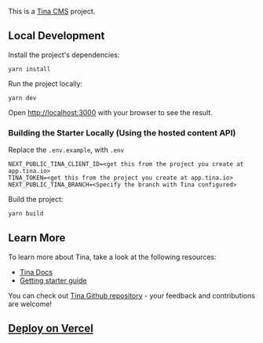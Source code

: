 This is a [Tina CMS](https://tina.io/) project.

## Local Development

Install the project's dependencies:

```
yarn install
```

Run the project locally:

```
yarn dev
```

Open [http://localhost:3000](http://localhost:3000) with your browser to see the result.

### Building the Starter Locally (Using the hosted content API)

Replace the `.env.example`, with `.env`

```
NEXT_PUBLIC_TINA_CLIENT_ID=<get this from the project you create at app.tina.io>
TINA_TOKEN=<get this from the project you create at app.tina.io>
NEXT_PUBLIC_TINA_BRANCH=<Specify the branch with Tina configured>
```

Build the project:

```bash
yarn build
```

## Learn More

To learn more about Tina, take a look at the following resources:

- [Tina Docs](https://tina.io/docs)
- [Getting starter guide](https://tina.io/docs/introduction/using-starter/)

You can check out [Tina Github repository](https://github.com/tinacms/tinacms) - your feedback and contributions are welcome!

## [Deploy on Vercel](https://tina.io/docs/tina-cloud/connecting-site/)
